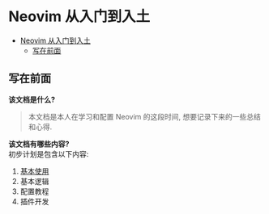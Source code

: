 # Neovim 从入门到入土

<!--toc:start-->

- [Neovim 从入门到入土](#neovim-从入门到入土)
  - [写在前面](#写在前面)
  <!--toc:end-->

## 写在前面

**该文档是什么?**

> 本文档是本人在学习和配置 Neovim 的这段时间, 想要记录下来的一些总结和心得.

**该文档有哪些内容?**  
 初步计划是包含以下内容:

1.  [基本使用](./基本使用.md)
2.  基本逻辑
3.  配置教程
4.  插件开发
